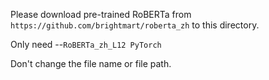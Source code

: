 Please download pre-trained RoBERTa from `https://github.com/brightmart/roberta_zh` to this directory.

Only need  --`RoBERTa_zh_L12 PyTorch`

Don't change the file name or file path.
